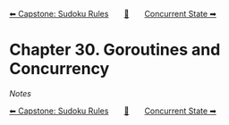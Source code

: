 [⬅ Capstone: Sudoku Rules][previous-chapter]&nbsp;&nbsp;&nbsp;&nbsp;&nbsp;&nbsp;&nbsp;[🏡][readme]&nbsp;&nbsp;&nbsp;&nbsp;&nbsp;&nbsp;&nbsp;[Concurrent State ➡][upcoming-chapter]

# Chapter 30. Goroutines and Concurrency

_Notes_

[⬅ Capstone: Sudoku Rules][previous-chapter]&nbsp;&nbsp;&nbsp;&nbsp;&nbsp;&nbsp;&nbsp;[🏡][readme]&nbsp;&nbsp;&nbsp;&nbsp;&nbsp;&nbsp;&nbsp;[Concurrent State ➡][upcoming-chapter]

[readme]: README.md
[previous-chapter]: ch29-capstone-sudoku-rules.md
[upcoming-chapter]: ch31-concurrent-state.md
